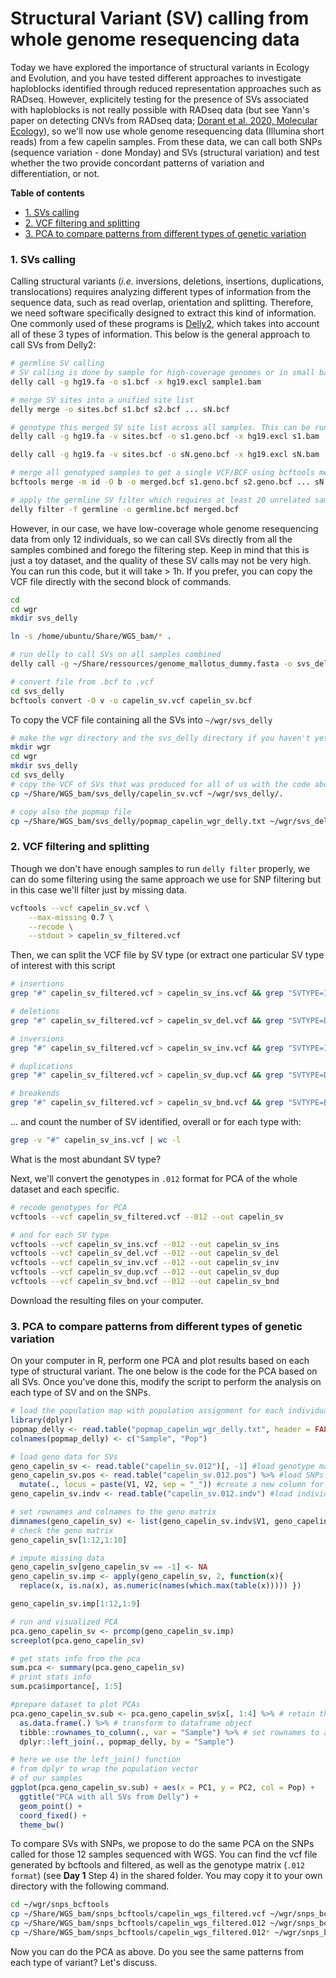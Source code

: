 # Structural Variant (SV) calling from whole genome resequencing data <!-- omit from toc -->

Today we have explored the importance of structural variants in Ecology and Evolution, and you have tested different approaches to investigate haploblocks identified through reduced representation approaches such as RADseq. However, explicitely testing for the presence of SVs associated with haploblocks is not really possible with RADseq data (but see Yann's paper on detecting CNVs from RADseq data; [Dorant et al. 2020, Molecular Ecology](https://onlinelibrary.wiley.com/doi/abs/10.1111/mec.15565)), so we'll now use whole genome resequencing data (Illumina short reads) from a few capelin samples. From these data, we can call both SNPs (sequence variation - done Monday) and SVs (structural variation) and test whether the two provide concordant patterns of variation and differentiation, or not.

**Table of contents**
- [1. SVs calling](#1-svs-calling)
- [2. VCF filtering and splitting](#2-vcf-filtering-and-splitting)
- [3. PCA to compare patterns from different types of genetic variation](#3-pca-to-compare-patterns-from-different-types-of-genetic-variation)


### 1. SVs calling
Calling structural variants (_i.e._ inversions, deletions, insertions, duplications, translocations) requires analyzing different types of information from the sequence data, such as read overlap, orientation and splitting. Therefore, we need software specifically designed to extract this kind of information. One commonly used of these programs is [Delly2](https://academic.oup.com/bioinformatics/article/28/18/i333/245403), which takes into account all of these 3 types of information. 
This below is the general approach to call SVs from Delly2:
```bash
# germline SV calling
# SV calling is done by sample for high-coverage genomes or in small batches for low-coverage genomes
delly call -g hg19.fa -o s1.bcf -x hg19.excl sample1.bam

# merge SV sites into a unified site list
delly merge -o sites.bcf s1.bcf s2.bcf ... sN.bcf

# genotype this merged SV site list across all samples. This can be run in parallel for each sample.
delly call -g hg19.fa -v sites.bcf -o s1.geno.bcf -x hg19.excl s1.bam

delly call -g hg19.fa -v sites.bcf -o sN.geno.bcf -x hg19.excl sN.bam

# merge all genotyped samples to get a single VCF/BCF using bcftools merge
bcftools merge -m id -O b -o merged.bcf s1.geno.bcf s2.geno.bcf ... sN.geno.bcf

# apply the germline SV filter which requires at least 20 unrelated samples
delly filter -f germline -o germline.bcf merged.bcf

```
However, in our case, we have low-coverage whole genome resequencing data from only 12 individuals, so we can call SVs directly from all the samples combined and forego the filtering step. Keep in mind that this is just a toy dataset, and the quality of these SV calls may not be very high.
You can run this code, but it will take > 1h. If you prefer, you can copy the VCF file directly with the second block of commands.
```bash
cd
cd wgr
mkdir svs_delly

ln -s /home/ubuntu/Share/WGS_bam/* .

# run delly to call SVs on all samples combined
delly call -g ~/Share/ressources/genome_mallotus_dummy.fasta -o svs_delly/capelin_sv.bcf BELB9.bam BELD3.bam BLA13.bam BLA15.bam BLA16.bam BLA17.bam BLA22.bam BLA24.bam BSO17.bam BSO23.bam BSO28.bam POR19.bam 

# convert file from .bcf to .vcf
cd svs_delly
bcftools convert -O v -o capelin_sv.vcf capelin_sv.bcf
```
To copy the VCF file containing all the SVs into `~/wgr/svs_delly`
```bash
# make the wgr directory and the svs_delly directory if you haven't yet
mkdir wgr
cd wgr
mkdir svs_delly
cd svs_delly
# copy the VCF of SVs that was produced for all of us with the code above
cp ~/Share/WGS_bam/svs_delly/capelin_sv.vcf ~/wgr/svs_delly/.

# copy also the popmap file
cp ~/Share/WGS_bam/svs_delly/popmap_capelin_wgr_delly.txt ~/wgr/svs_delly/.
```

### 2. VCF filtering and splitting
Though we don't have enough samples to run `delly filter` properly, we can do some filtering using the same approach we use for SNP filtering but in this case we'll filter just by missing data.
```bash
vcftools --vcf capelin_sv.vcf \
    --max-missing 0.7 \
    --recode \
    --stdout > capelin_sv_filtered.vcf
```
Then, we can split the VCF file by SV type (or extract one particular SV type of interest with this script
```bash
# insertions
grep "#" capelin_sv_filtered.vcf > capelin_sv_ins.vcf && grep "SVTYPE=INS" capelin_sv.vcf >> capelin_sv_ins.vcf 

# deletions
grep "#" capelin_sv_filtered.vcf > capelin_sv_del.vcf && grep "SVTYPE=DEL" capelin_sv.vcf >> capelin_sv_del.vcf

# inversions
grep "#" capelin_sv_filtered.vcf > capelin_sv_inv.vcf && grep "SVTYPE=INV" capelin_sv.vcf >> capelin_sv_inv.vcf

# duplications
grep "#" capelin_sv_filtered.vcf > capelin_sv_dup.vcf && grep "SVTYPE=DUP" capelin_sv.vcf >> capelin_sv_dup.vcf

# breakends
grep "#" capelin_sv_filtered.vcf > capelin_sv_bnd.vcf && grep "SVTYPE=BND" capelin_sv.vcf >> capelin_sv_bnd.vcf
```
... and count the number of SV identified, overall or for each type with:
```bash
grep -v "#" capelin_sv_ins.vcf | wc -l
```
What is the most abundant SV type?

Next, we'll convert the genotypes in `.012` format for PCA of the whole dataset and each specific.
```bash
# recode genotypes for PCA
vcftools --vcf capelin_sv_filtered.vcf --012 --out capelin_sv

# and for each SV type
vcftools --vcf capelin_sv_ins.vcf --012 --out capelin_sv_ins
vcftools --vcf capelin_sv_del.vcf --012 --out capelin_sv_del
vcftools --vcf capelin_sv_inv.vcf --012 --out capelin_sv_inv
vcftools --vcf capelin_sv_dup.vcf --012 --out capelin_sv_dup
vcftools --vcf capelin_sv_bnd.vcf --012 --out capelin_sv_bnd
```
Download the resulting files on your computer.


### 3. PCA to compare patterns from different types of genetic variation
On your computer in R, perform one PCA and plot results based on each type of structural variant. The one below is the code for the PCA based on all SVs. Once you've done this, modify the script to perform the analysis on each type of SV and on the SNPs.
```R
# load the population map with population assignment for each individual
library(dplyr)
popmap_delly <- read.table("popmap_capelin_wgr_delly.txt", header = FALSE)
colnames(popmap_delly) <- c("Sample", "Pop")

# load geno data for SVs
geno_capelin_sv <- read.table("capelin_sv.012")[, -1] #load genotype matrix
geno_capelin_sv.pos <- read.table("capelin_sv.012.pos") %>% #load SNPs info
  mutate(., locus = paste(V1, V2, sep = "_")) #create a new column for SNP info name (CHR + position)
geno_capelin_sv.indv <- read.table("capelin_sv.012.indv") #load individuals info

# set rownames and colnames to the geno matrix
dimnames(geno_capelin_sv) <- list(geno_capelin_sv.indv$V1, geno_capelin_sv.pos$locus)
# check the geno matrix
geno_capelin_sv[1:12,1:10]

# impute missing data
geno_capelin_sv[geno_capelin_sv == -1] <- NA
geno_capelin_sv.imp <- apply(geno_capelin_sv, 2, function(x){
  replace(x, is.na(x), as.numeric(names(which.max(table(x))))) })

geno_capelin_sv.imp[1:12,1:9]

# run and visualized PCA
pca.geno_capelin_sv <- prcomp(geno_capelin_sv.imp)
screeplot(pca.geno_capelin_sv)

# get stats info from the pca
sum.pca <- summary(pca.geno_capelin_sv)
# print stats info
sum.pca$importance[, 1:5]

#prepare dataset to plot PCAs
pca.geno_capelin_sv.sub <- pca.geno_capelin_sv$x[, 1:4] %>% # retain the first four PCs
  as.data.frame(.) %>% # transform to dataframe object
  tibble::rownames_to_column(., var = "Sample") %>% # set rownames to a new column for samples ids
  dplyr::left_join(., popmap_delly, by = "Sample")

# here we use the left_join() function
# from dplyr to wrap the population vector
# of our samples
ggplot(pca.geno_capelin_sv.sub) + aes(x = PC1, y = PC2, col = Pop) +
  ggtitle("PCA with all SVs from Delly") +
  geom_point() + 
  coord_fixed() +
  theme_bw() 
```

To compare SVs with SNPs, we propose to do the same PCA on the SNPs called for those 12 samples sequenced with WGS.
You can find the vcf file generated by bcftools and filtered, as well as the genotype matrix (`.012 format`) (see **Day 1** Step 4) in the shared folder.
You may copy it to your own directory with the following command.
```bash
cd ~/wgr/snps_bcftools
cp ~/Share/WGS_bam/snps_bcftools/capelin_wgs_filtered.vcf ~/wgr/snps_bcftools/.
cp ~/Share/WGS_bam/snps_bcftools/capelin_wgs_filtered.012 ~/wgr/snps_bcftools/.
cp ~/Share/WGS_bam/snps_bcftools/capelin_wgs_filtered.012* ~/wgr/snps_bcftools/.
```
Now you can do the PCA as above. 
Do you see the same patterns from each type of variant? Let's discuss.
